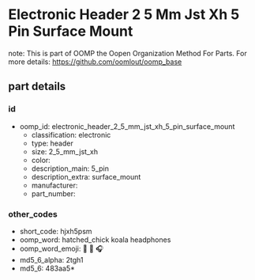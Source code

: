 # Electronic Header 2 5 Mm Jst Xh 5 Pin Surface Mount  

note: This is part of OOMP the Oopen Organization Method For Parts. For more details: https://github.com/oomlout/oomp_base

##  part details





### id
* oomp_id: electronic_header_2_5_mm_jst_xh_5_pin_surface_mount
  * classification: electronic
  * type: header
  * size: 2_5_mm_jst_xh
  * color: 
  * description_main: 5_pin
  * description_extra: surface_mount
  * manufacturer: 
  * part_number: 

### other_codes
* short_code: hjxh5psm
* oomp_word: hatched_chick koala headphones
* oomp_word_emoji: :hatched_chick: :koala: :headphones:
* md5_6_alpha: 2tgh1
* md5_6: 483aa5* 